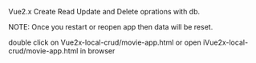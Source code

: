 Vue2.x
  Create Read Update and Delete oprations with db.

  NOTE: Once you restart or reopen app then data will be reset.

  double click on Vue2x-local-crud/movie-app.html or open iVue2x-local-crud/movie-app.html in browser 
